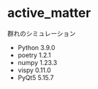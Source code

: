 # active_matter

群れのシミュレーション

- Python 3.9.0 
- poetry 1.2.1 
- numpy  1.23.3 
- vispy  0.11.0 
- PyQt5  5.15.7 